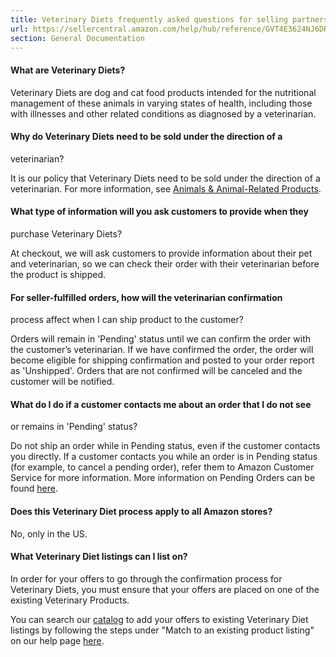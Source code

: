 ```yaml
---
title: Veterinary Diets frequently asked questions for selling partners
url: https://sellercentral.amazon.com/help/hub/reference/GVT4E3624NJ6DRS9
section: General Documentation
---
```


#### What are Veterinary Diets?

Veterinary Diets are dog and cat food products intended for the nutritional
management of these animals in varying states of health, including those with
illnesses and other related conditions as diagnosed by a veterinarian.

#### Why do Veterinary Diets need to be sold under the direction of a
veterinarian?

It is our policy that Veterinary Diets need to be sold under the direction of
a veterinarian. For more information, see [Animals & Animal-Related
Products](/gp/help/G200164370).

#### What type of information will you ask customers to provide when they
purchase Veterinary Diets?

At checkout, we will ask customers to provide information about their pet and
veterinarian, so we can check their order with their veterinarian before the
product is shipped.

#### For seller-fulfilled orders, how will the veterinarian confirmation
process affect when I can ship product to the customer?

Orders will remain in 'Pending' status until we can confirm the order with the
customer’s veterinarian. If we have confirmed the order, the order will become
eligible for shipping confirmation and posted to your order report as
'Unshipped'. Orders that are not confirmed will be canceled and the customer
will be notified.

#### What do I do if a customer contacts me about an order that I do not see
or remains in 'Pending' status?

Do not ship an order while in Pending status, even if the customer contacts
you directly. If a customer contacts you while an order is in Pending status
(for example, to cancel a pending order), refer them to Amazon Customer
Service for more information. More information on Pending Orders can be found
[here](/gp/help/G40571).

#### Does this Veterinary Diet process apply to all Amazon stores?

No, only in the US.

#### What Veterinary Diet listings can I list on?

In order for your offers to go through the confirmation process for Veterinary
Diets, you must ensure that your offers are placed on one of the existing
Veterinary Products.

You can search our [catalog](/product-search?ref=xx_catadd_dnav_xx) to add
your offers to existing Veterinary Diet listings by following the steps under
"Match to an existing product listing" on our help page
[here](/gp/help/G200220550).

